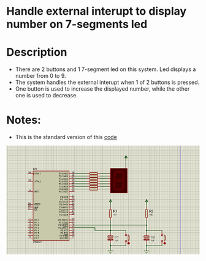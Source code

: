 <div aligh="center"> 

# Handle external interupt to display number on 7-segments led
</div>

# Description
- There are 2 buttons and 1 7-segment led on this system. Led displays a number from 0 to 9.
- The system handles the external interupt when 1 of 2 buttons is pressed.
- One button is used to increase the displayed number, while the other one is used to decrease.

# Notes:
- This is the standard version of this [code](https://github.com/tienlonghungson/Hands-On-Embedded-System/tree/main/ExternalInterupt)

![ExtInt7seg](ExtInt7seg.png)
